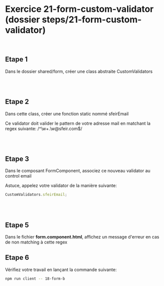 # Exercice 21-form-custom-validator (dossier steps/21-form-custom-validator)

<br>

## Etape 1

Dans le dossier shared/form, créer une class abstraite CustomValidators

<br><br>

## Etape 2

Dans cette class, créer une fonction static nommé sfeirEmail

Ce validator doit valider le pattern de votre adresse mail en matchant la regex suivante: /^\w+\.\w@sfeir\.com\$/

<br><br>

## Etape 3

Dans le composant FormComponent, associez ce nouveau validator au control email

Astuce, appelez votre validator de la manière suivante:

```typescript
CustomValidators.sfeirEmail;
```

<br><br>

## Etape 5

Dans le fichier **form.component.html**, affichez un message d'erreur en cas de non matching à cette regex

## Etape 6

Vérifiez votre travail en lançant la commande suivante:

```bash
npm run client -- 18-form-b
```

